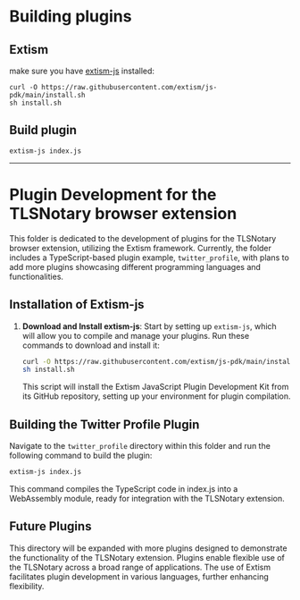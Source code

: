 # Building plugins

## Extism

make sure you have [extism-js](https://github.com/extism/js-pdk) installed:
```
curl -O https://raw.githubusercontent.com/extism/js-pdk/main/install.sh
sh install.sh
```

## Build plugin
```
extism-js index.js
```
---
# Plugin Development for the TLSNotary browser extension

This folder is dedicated to the development of plugins for the TLSNotary browser extension, utilizing the Extism framework. Currently, the folder includes a TypeScript-based plugin example, `twitter_profile`, with plans to add more plugins showcasing different programming languages and functionalities.

## Installation of Extism-js

1. **Download and Install extism-js**: Start by setting up `extism-js`, which will allow you to compile and manage your plugins. Run these commands to download and install it:

    ```sh
    curl -O https://raw.githubusercontent.com/extism/js-pdk/main/install.sh
    sh install.sh
    ```

    This script will install the Extism JavaScript Plugin Development Kit from its GitHub repository, setting up your environment for plugin compilation.

## Building the Twitter Profile Plugin

Navigate to the `twitter_profile` directory within this folder and run the following command to build the plugin:

```sh
extism-js index.js
```
This command compiles the TypeScript code in index.js into a WebAssembly module, ready for integration with the TLSNotary extension.

## Future Plugins

This directory will be expanded with more plugins designed to demonstrate the functionality of the TLSNotary extension. Plugins enable flexible use of the TLSNotary across a broad range of applications. The use of Extism facilitates plugin development in various languages, further enhancing flexibility.
